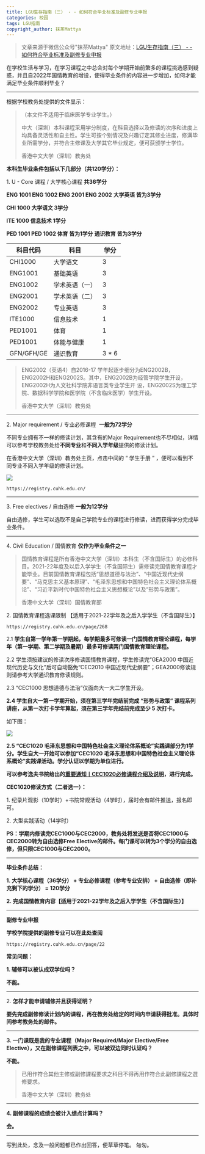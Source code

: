 ```yaml
---
title: LGU生存指南（三） - - 如何符合毕业标准及副修专业申报
categories: 校园
tags: LGU指南
copyright_author: 抹茶Mattya
---
```


<meta name="referrer" content="never"/>

> 文章来源于微信公众号"抹茶Mattya"
> 原文地址：[LGU生存指南（三） - - 如何符合毕业标准及副修专业申报](https://mp.weixin.qq.com/s/WEG2yV8SL7AMWOfPLqrlhA)

在学校生活与学习，在学习课程之中总会对每个学期开始前繁多的课程挑选感到疑惑，并且自2022年国情教育的增设，使得毕业条件的内容进一步增加，如何才能满足毕业条件顺利毕业？

* * *

根据学校教务处提供的文件显示：

> （本文件不适用于临床医学专业学生。）
> 
> 中大（深圳）本科课程采用学分制度，在科目选择以及修读的次序和进度上均具备灵活性和自主性。学生可按个别情况及兴趣订定其修业进度，修满毕业所需学分，并符合主修课及大学其它毕业规定，便可获颁学士学位。
> 
> 香港中文大学（深圳）教务处

**本科生毕业条件包括以下几部分（共120学分）：**

1. U - Core 课程 / 大学核心课程 **共36学分**  

**ENG 1001 ENG 1002 ENG 2001 ENG 2002** **大学英语 皆为3学分**

**CHI 1000 大学语文 3学分**

**ITE 1000 信息技术 1学分**

**PED 1001 PED 1002 体育 皆为1学分** **通识教育 皆为3学分**


|科目代码|科目|学分|  
|----|----|----|
|CHI1000|大学语文|3|
|ENG1001|基础英语|3|
|ENG1002|学术英语（一）|3| 
|ENG2001|学术英语（二）|3|
|ENG2002|专业英语|3|
|ITE1000|信息技术|1|  
|PED1001|体育|1|  
|PED1001|体能与健康|1|
|GFN/GFH/GE|通识教育|3 \* 6|

  

> ENG2002（英语4）自2016-17 学年起逐步细分为ENG2002B，ENG2002H和ENG2002S。其中，ENG2002B为经管学院学生开设，ENG2002H为人文社科学院非语言类专业学生开 设，ENG2002S为理工学院、数据科学学院和医学院（不含临床医学）学生开设。
> 
> 香港中文大学（深圳）教务处

* * *

2. Major requirement / 专业必修课程  **一般为72学分**

不同专业拥有不一样的修读计划，其含有的Major Requirement也不尽相似，详情可以参考学校教务处给**不同专业**和**不同入学年级**提供的修读计划。

在香港中文大学（深圳）教务处主页，点击中间的 “ 学生手册 ” ，便可以看到不同专业不同入学年级的修读计划。

![](https://mmbiz.qpic.cn/mmbiz_png/Vj5GibmSe1DL7vqst5DHQhialucQic3MfjUuzlTqC1BukSoibzYg0UBUVMN03hsIgw6RVpbe56XyNxU3iaAhX8K5S4A/640?wx_fmt=png&from=appmsg)

```
https://registry.cuhk.edu.cn/
```

* * *

3. Free electives / 自由选修 **一般为12学分**

自由选修，学生可以选取不是自己学院专业的课程进行修读，进而获得学分完成毕业条件。  

* * *

4. Civil Education / 国情教育 **仅作为毕业条件之一**

> 国情教育课程是所有香港中文大学（深圳）本科生（不含国际生）的必修科目。2021-22年度及以后入学学生（不含国际生）需修读完国情教育课程才能毕业。目前国情教育课程包括“思想道德与法治”、“中国近现代史纲要”、“马克思主义基本原理”、“毛泽东思想和中国特色社会主义理论体系概论”、“习近平新时代中国特色社会主义思想概论”以及“形势与政策”。
> 
> 香港中文大学（深圳）国情教育部

2\. 国情教育课程选课限制 【适用于2021-22学年及之后入学学生（不含国际生）】

```
https://registry.cuhk.edu.cn/page/268
```

2.1 **学生自第一学年第一学期起，每学期最多可修读一门国情教育理论课程，每学年（第一学期、第二学期及暑期）最多可修读两门国情教育理论课程。**

2.2 学生须按建议的修读次序修读国情教育课程，学生修读完“GEA2000 中国近现代历史与文化”后可自动豁免“CEC2010 中国近现代史纲要”；GEA2000修读规则请参考大学通识教育修读规则。

2.3 “CEC1000 思想道德与法治”仅面向大一大二学生开设。

**2.4 学生自大一第一学期开始，须在第三学年完结前完成 “形势与政策” 课程系列讲座，从第一次打卡学年算起，须在第三学年完结前完成至少 5 次打卡。**

如下图：

![](https://mmbiz.qpic.cn/mmbiz_png/Vj5GibmSe1DL7vqst5DHQhialucQic3MfjUibCWjvw3icHnWLfQVFUmaiamw3NtGFSFXvtZ4G65DTg9NdCKmenjxOoqQ/640?wx_fmt=png&from=appmsg)

**2.5 “CEC1020 毛泽东思想和中国特色社会主义理论体系概论”实践课部分为1学分。学生自大一开始可以参加“CEC1020 毛泽东思想和中国特色社会主义理论体系概论”实践课活动。学分认证以学期为单位进行。**

**可以参考逸夫书院给出的[重要通知丨CEC1020必修课程介绍及说明](https://mp.weixin.qq.com/s?__biz=MzI0ODY2ODM2NQ==&mid=2247500357&idx=1&sn=9d65262a24f2ba6db1461d1f45b417c7&scene=21#wechat_redirect)，进行完成。**

**CEC1020修读方式（二者选一）：**

1\. 纪录片观影（10学时）+书院常规活动（4学时），届时会有邮件推送，报名即可。

2. 大型实践活动（14学时）

**PS：学期内修读完CEC1000与CEC2000，教务处将发送是否将CEC1000与CEC2000转为自由选修Free Elective的邮件。每门课可以转为3个学分的自由选修，但只限CEC1000与CEC2000。**

* * *

**毕业条件总结：**

**1. 大学核心课程（36学分） + 专业必修课程（参考专业安排） + 自由选修（即补充剩下的学分） = 120学分**

**2. 完成国情教育内容【适用于2021-22学年及之后入学学生（不含国际生）】**

* * *

**副修专业申报**

**学校学院提供的副修专业可以在此处查阅**

```
https://registry.cuhk.edu.cn/page/22
```

**常见问题：**  

**1\. 辅修可以被认成双学位吗？**

**不能。**

* * *

2. **怎样才能申请辅修并且获得证明？**

**要先完成副修修读计划内的课程，再在教务处给定的时间内申请获得批准。具体时间参考教务处的邮件。**

* * *

**3\. 一门课既是我的专业课程（Major Required/Major Elective/Free Elective），又在副修课程列表之中，可以被双边同时认证吗？**

**不能。**

> 已用作符合其他主修或副修課程要求之科目不得再用作符合此副修課程之選修要求。
> 
> 香港中文大学（深圳）教务处

* * *

**4\. 副修课程的成绩会被计入绩点计算吗？**

**会。**

* * *

写到此处，念及一般问题都已作出回答，便草草停笔。
匆匆。
